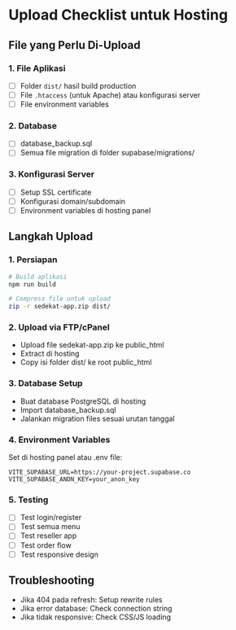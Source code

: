 
# Upload Checklist untuk Hosting

## File yang Perlu Di-Upload

### 1. File Aplikasi
- [ ] Folder `dist/` hasil build production
- [ ] File `.htaccess` (untuk Apache) atau konfigurasi server
- [ ] File environment variables

### 2. Database
- [ ] database_backup.sql
- [ ] Semua file migration di folder supabase/migrations/

### 3. Konfigurasi Server
- [ ] Setup SSL certificate
- [ ] Konfigurasi domain/subdomain
- [ ] Environment variables di hosting panel

## Langkah Upload

### 1. Persiapan
```bash
# Build aplikasi
npm run build

# Compress file untuk upload
zip -r sedekat-app.zip dist/
```

### 2. Upload via FTP/cPanel
- Upload file sedekat-app.zip ke public_html
- Extract di hosting
- Copy isi folder dist/ ke root public_html

### 3. Database Setup
- Buat database PostgreSQL di hosting
- Import database_backup.sql
- Jalankan migration files sesuai urutan tanggal

### 4. Environment Variables
Set di hosting panel atau .env file:
```
VITE_SUPABASE_URL=https://your-project.supabase.co
VITE_SUPABASE_ANON_KEY=your_anon_key
```

### 5. Testing
- [ ] Test login/register
- [ ] Test semua menu
- [ ] Test reseller app
- [ ] Test order flow
- [ ] Test responsive design

## Troubleshooting
- Jika 404 pada refresh: Setup rewrite rules
- Jika error database: Check connection string
- Jika tidak responsive: Check CSS/JS loading
